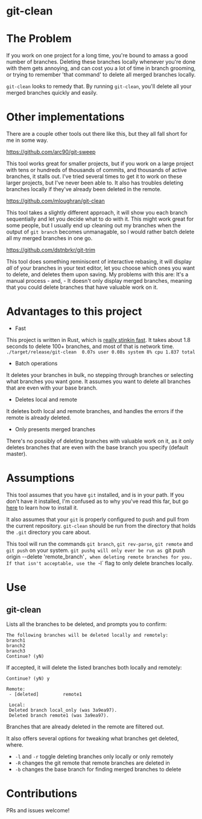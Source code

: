 git-clean
===========
# The Problem
If you work on one project for a long time, you're bound to amass a good number
of branches. Deleting these branches locally whenever you're done with them
gets annoying, and can cost you a lot of time in branch grooming, or trying to
remember 'that command' to delete all merged branches locally.

`git-clean` looks to remedy that. By running `git-clean`, you'll delete all
your merged branches quickly and easily.

# Other implementations
There are a couple other tools out there like this, but they all fall short for
me in some way.

https://github.com/arc90/git-sweep

This tool works great for smaller projects, but if you work on a large project
with tens or hundreds of thousands of commits, and thousands of active
branches, it stalls out. I've tried several times to get it to work on these
larger projects, but I've never been able to. It also has troubles deleting
branches locally if they've already been deleted in the remote.

https://github.com/mloughran/git-clean

This tool takes a slightly different approach, it will show you each branch
sequentially and let you decide what to do with it. This might work great for
some people, but I usually end up cleaning out my branches when the output of
`git branch` becomes unmanagable, so I would rather batch delete all my merged
branches in one go.

https://github.com/dstnbrkr/git-trim

This tool does something reminiscent of interactive rebasing, it will display
*all* of your branches in your text editor, let you choose which ones you want
to delete, and deletes them upon saving.  My problems with this are: It's a
manual process - and, - It doesn't only display merged branches, meaning that
you could delete branches that have valuable work on it.

# Advantages to this project
- Fast

This project is written in Rust, which is [really stinkin
fast](http://benchmarksgame.alioth.debian.org/u64q/rust.html). It takes about
1.8 seconds to delete 100+ branches, and most of that is network time.
`./target/release/git-clean  0.07s user 0.08s system 8% cpu 1.837 total`

- Batch operations

It deletes your branches in bulk, no stepping through branches or selecting
what branches you want gone. It assumes you want to delete all branches that
are even with your base branch.

- Deletes local and remote

It deletes both local and remote branches, and handles the errors if the remote
is already deleted.

- Only presents merged branches

There's no possibly of deleting branches with valuable work on it, as it only
deletes branches that are even with the base branch you specify (default
master).

# Assumptions
This tool assumes that you have `git` installed, and is in your path. If you
don't have it installed, I'm confused as to why you've read this far, but go
[here](https://git-scm.com/book/en/v2/Getting-Started-Installing-Git) to learn
how to install it.

It also assumes that your `git` is properly configured to push and pull from
the current repository. `git-clean` should be run from the directory that
holds the `.git` directory you care about.

This tool will run the commands `git branch`, `git rev-parse`, `git remote` and
`git push` on your system. `git pushq will only ever be run as `git push origin
--delete 'remote_branch'`, when deleting remote branches for you. If that isn't
acceptable, use the `-l` flag to only delete branches locally.

# Use
## git-clean
Lists all the branches to be deleted, and prompts you to confirm:
```
The following branches will be deleted locally and remotely:
branch1
branch2
branch3
Continue? (yN)
```

If accepted, it will delete the listed branches both locally and remotely:
```
Continue? (yN) y

Remote:
 - [deleted]         remote1

 Local:
 Deleted branch local_only (was 3a9ea97).
 Deleted branch remote1 (was 3a9ea97).
```
Branches that are already deleted in the remote are filtered out.

It also offers several options for tweaking what branches get deleted, where.

* `-l` and `-r` toggle deleting branches only locally or only remotely
* `-R` changes the git remote that remote branches are deleted in
* `-b` changes the base branch for finding merged branches to delete

# Contributions
PRs and issues welcome!
